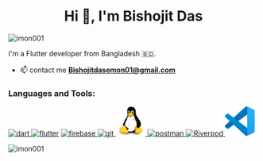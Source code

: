 
<h1 align="center">Hi 👋, I'm Bishojit Das</h1>
<p align="left"> <img src="https://komarev.com/ghpvc/?username=imon001&label=Profile%20views&color=0e75b6&style=flat" alt="imon001" /> </p>



<!--![imon001](https://raw.githubusercontent.com/imon001/images/main/flutter2.jpeg)-->

I'm a  Flutter developer from Bangladesh 🇧🇩.
- 📫 contact  me **Bishojitdasemon01@gmail.com**

<h3 align="left">Languages and Tools:</h3>
<p><a href="https://dart.dev" target="_blank" rel="noreferrer"> <img src="https://www.vectorlogo.zone/logos/dartlang/dartlang-icon.svg" alt="dart" width="60" height="60"/> </a><a href="https://flutter.dev" target="_blank" rel="noreferrer"> <img src="https://www.vectorlogo.zone/logos/flutterio/flutterio-icon.svg" alt="flutter" width="60" height="60"/></a> <a href="https://firebase.google.com/" target="_blank" rel="noreferrer"> <img src="https://www.vectorlogo.zone/logos/firebase/firebase-icon.svg" alt="firebase" width="60" height="60"/></a><a href="https://git-scm.com/" target="_blank" rel="noreferrer"> <img src="https://www.vectorlogo.zone/logos/git-scm/git-scm-icon.svg" alt="git" width="60" height="60"/> </a>
<a href="https://www.linux.org/" target="_blank" rel="noreferrer"> <img src="https://raw.githubusercontent.com/devicons/devicon/master/icons/linux/linux-original.svg" alt="linux" width="60" height="60"/> </a><a href="https://postman.com" target="_blank" rel="noreferrer"> <img src="https://www.vectorlogo.zone/logos/getpostman/getpostman-icon.svg" alt="postman" width="60" height="60"/></a><a href="https://riverpod.dev/" target="_blank" rel="noreferrer"> <img src="https://riverpod.dev/img/logo.svg" alt="Riverpod" width="60" height="60"/> </a><a href="https://code.visualstudio.com/" target="_blank" rel="noreferrer"> <img src="https://raw.githubusercontent.com/imon001/images/main/download%20(2).png" alt="VScode" width="60" height="60"/></a>
<!--<a href="https://code.visualstudio.com/" target="_blank" rel="noreferrer"> <img src="https://raw.githubusercontent.com/imon001/images/main/download%20(2).png" alt="VScode" width="60" height="60"/> </a>-->
</p>


<img width="60%" src="https://github-readme-streak-stats.herokuapp.com/?user=imon001&show_icons=true&theme=dracula" alt="imon001" />

<!--|<img src="https://github-readme-streak-stats.herokuapp.com/?user=imon001&show_icons=true&theme=dracula" alt="imon001" />|<img src="https://github-readme-stats.vercel.app/api/top-langs/?username=imon001&layout=compact&hide_progress=false" alt="imon001"/>|
| ------------- | ------------- |-->
